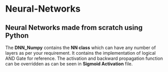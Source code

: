 # Neural-Networks
<h2>Neural Networks made from scratch using Python</h2>

The **DNN_Numpy** contains the **NN class** which can have any number of layers as per your requirement. It contains the implementation of logical AND Gate for reference.
The activation and backward propagation function can be overridden as can be seen in **Sigmoid Activation** file.
